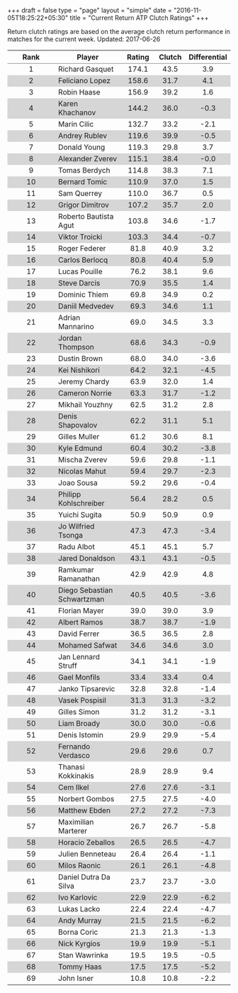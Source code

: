 +++
draft = false
type = "page" 
layout = "simple"
date = "2016-11-05T18:25:22+05:30"
title = "Current Return ATP Clutch Ratings"
+++


Return clutch ratings are based on the average clutch return performance in matches for the current week. Updated: 2017-06-26


<table class='gmisc_table' style='border-collapse: collapse; margin-top: 1em; margin-bottom: 1em;' >
<thead>
<tr>
<th style='border-bottom: 1px solid grey; border-top: 2px solid grey; text-align: center;'>Rank</th>
<th style='border-bottom: 1px solid grey; border-top: 2px solid grey; text-align: center;'>Player</th>
<th style='border-bottom: 1px solid grey; border-top: 2px solid grey; text-align: center;'>Rating</th>
<th style='border-bottom: 1px solid grey; border-top: 2px solid grey; text-align: center;'>Clutch</th>
<th style='border-bottom: 1px solid grey; border-top: 2px solid grey; text-align: center;'>Differential</th>
</tr>
</thead>
<tbody>
<tr>
<td style='width:40%; text-align: center;'>1</td>
<td style='width:40%; text-align: left;'>Richard Gasquet</td>
<td style='width:40%; text-align: center;'>174.1</td>
<td style='width:40%; text-align: center;'>43.5</td>
<td style='width:40%; text-align: center;'>3.9</td>
</tr>
<tr style='background-color: #d6d6d6;'>
<td style='width:40%; background-color: #d6d6d6; text-align: center;'>2</td>
<td style='width:40%; background-color: #d6d6d6; text-align: left;'>Feliciano Lopez</td>
<td style='width:40%; background-color: #d6d6d6; text-align: center;'>158.6</td>
<td style='width:40%; background-color: #d6d6d6; text-align: center;'>31.7</td>
<td style='width:40%; background-color: #d6d6d6; text-align: center;'>4.1</td>
</tr>
<tr>
<td style='width:40%; text-align: center;'>3</td>
<td style='width:40%; text-align: left;'>Robin Haase</td>
<td style='width:40%; text-align: center;'>156.9</td>
<td style='width:40%; text-align: center;'>39.2</td>
<td style='width:40%; text-align: center;'>1.6</td>
</tr>
<tr style='background-color: #d6d6d6;'>
<td style='width:40%; background-color: #d6d6d6; text-align: center;'>4</td>
<td style='width:40%; background-color: #d6d6d6; text-align: left;'>Karen Khachanov</td>
<td style='width:40%; background-color: #d6d6d6; text-align: center;'>144.2</td>
<td style='width:40%; background-color: #d6d6d6; text-align: center;'>36.0</td>
<td style='width:40%; background-color: #d6d6d6; text-align: center;'>-0.3</td>
</tr>
<tr>
<td style='width:40%; text-align: center;'>5</td>
<td style='width:40%; text-align: left;'>Marin Cilic</td>
<td style='width:40%; text-align: center;'>132.7</td>
<td style='width:40%; text-align: center;'>33.2</td>
<td style='width:40%; text-align: center;'>-2.1</td>
</tr>
<tr style='background-color: #d6d6d6;'>
<td style='width:40%; background-color: #d6d6d6; text-align: center;'>6</td>
<td style='width:40%; background-color: #d6d6d6; text-align: left;'>Andrey Rublev</td>
<td style='width:40%; background-color: #d6d6d6; text-align: center;'>119.6</td>
<td style='width:40%; background-color: #d6d6d6; text-align: center;'>39.9</td>
<td style='width:40%; background-color: #d6d6d6; text-align: center;'>-0.5</td>
</tr>
<tr>
<td style='width:40%; text-align: center;'>7</td>
<td style='width:40%; text-align: left;'>Donald Young</td>
<td style='width:40%; text-align: center;'>119.3</td>
<td style='width:40%; text-align: center;'>29.8</td>
<td style='width:40%; text-align: center;'>3.7</td>
</tr>
<tr style='background-color: #d6d6d6;'>
<td style='width:40%; background-color: #d6d6d6; text-align: center;'>8</td>
<td style='width:40%; background-color: #d6d6d6; text-align: left;'>Alexander Zverev</td>
<td style='width:40%; background-color: #d6d6d6; text-align: center;'>115.1</td>
<td style='width:40%; background-color: #d6d6d6; text-align: center;'>38.4</td>
<td style='width:40%; background-color: #d6d6d6; text-align: center;'>-0.0</td>
</tr>
<tr>
<td style='width:40%; text-align: center;'>9</td>
<td style='width:40%; text-align: left;'>Tomas Berdych</td>
<td style='width:40%; text-align: center;'>114.8</td>
<td style='width:40%; text-align: center;'>38.3</td>
<td style='width:40%; text-align: center;'>7.1</td>
</tr>
<tr style='background-color: #d6d6d6;'>
<td style='width:40%; background-color: #d6d6d6; text-align: center;'>10</td>
<td style='width:40%; background-color: #d6d6d6; text-align: left;'>Bernard Tomic</td>
<td style='width:40%; background-color: #d6d6d6; text-align: center;'>110.9</td>
<td style='width:40%; background-color: #d6d6d6; text-align: center;'>37.0</td>
<td style='width:40%; background-color: #d6d6d6; text-align: center;'>1.5</td>
</tr>
<tr>
<td style='width:40%; text-align: center;'>11</td>
<td style='width:40%; text-align: left;'>Sam Querrey</td>
<td style='width:40%; text-align: center;'>110.0</td>
<td style='width:40%; text-align: center;'>36.7</td>
<td style='width:40%; text-align: center;'>0.5</td>
</tr>
<tr style='background-color: #d6d6d6;'>
<td style='width:40%; background-color: #d6d6d6; text-align: center;'>12</td>
<td style='width:40%; background-color: #d6d6d6; text-align: left;'>Grigor Dimitrov</td>
<td style='width:40%; background-color: #d6d6d6; text-align: center;'>107.2</td>
<td style='width:40%; background-color: #d6d6d6; text-align: center;'>35.7</td>
<td style='width:40%; background-color: #d6d6d6; text-align: center;'>2.0</td>
</tr>
<tr>
<td style='width:40%; text-align: center;'>13</td>
<td style='width:40%; text-align: left;'>Roberto Bautista Agut</td>
<td style='width:40%; text-align: center;'>103.8</td>
<td style='width:40%; text-align: center;'>34.6</td>
<td style='width:40%; text-align: center;'>-1.7</td>
</tr>
<tr style='background-color: #d6d6d6;'>
<td style='width:40%; background-color: #d6d6d6; text-align: center;'>14</td>
<td style='width:40%; background-color: #d6d6d6; text-align: left;'>Viktor Troicki</td>
<td style='width:40%; background-color: #d6d6d6; text-align: center;'>103.3</td>
<td style='width:40%; background-color: #d6d6d6; text-align: center;'>34.4</td>
<td style='width:40%; background-color: #d6d6d6; text-align: center;'>-0.7</td>
</tr>
<tr>
<td style='width:40%; text-align: center;'>15</td>
<td style='width:40%; text-align: left;'>Roger Federer</td>
<td style='width:40%; text-align: center;'>81.8</td>
<td style='width:40%; text-align: center;'>40.9</td>
<td style='width:40%; text-align: center;'>3.2</td>
</tr>
<tr style='background-color: #d6d6d6;'>
<td style='width:40%; background-color: #d6d6d6; text-align: center;'>16</td>
<td style='width:40%; background-color: #d6d6d6; text-align: left;'>Carlos Berlocq</td>
<td style='width:40%; background-color: #d6d6d6; text-align: center;'>80.8</td>
<td style='width:40%; background-color: #d6d6d6; text-align: center;'>40.4</td>
<td style='width:40%; background-color: #d6d6d6; text-align: center;'>5.9</td>
</tr>
<tr>
<td style='width:40%; text-align: center;'>17</td>
<td style='width:40%; text-align: left;'>Lucas Pouille</td>
<td style='width:40%; text-align: center;'>76.2</td>
<td style='width:40%; text-align: center;'>38.1</td>
<td style='width:40%; text-align: center;'>9.6</td>
</tr>
<tr style='background-color: #d6d6d6;'>
<td style='width:40%; background-color: #d6d6d6; text-align: center;'>18</td>
<td style='width:40%; background-color: #d6d6d6; text-align: left;'>Steve Darcis</td>
<td style='width:40%; background-color: #d6d6d6; text-align: center;'>70.9</td>
<td style='width:40%; background-color: #d6d6d6; text-align: center;'>35.5</td>
<td style='width:40%; background-color: #d6d6d6; text-align: center;'>1.4</td>
</tr>
<tr>
<td style='width:40%; text-align: center;'>19</td>
<td style='width:40%; text-align: left;'>Dominic Thiem</td>
<td style='width:40%; text-align: center;'>69.8</td>
<td style='width:40%; text-align: center;'>34.9</td>
<td style='width:40%; text-align: center;'>0.2</td>
</tr>
<tr style='background-color: #d6d6d6;'>
<td style='width:40%; background-color: #d6d6d6; text-align: center;'>20</td>
<td style='width:40%; background-color: #d6d6d6; text-align: left;'>Daniil Medvedev</td>
<td style='width:40%; background-color: #d6d6d6; text-align: center;'>69.3</td>
<td style='width:40%; background-color: #d6d6d6; text-align: center;'>34.6</td>
<td style='width:40%; background-color: #d6d6d6; text-align: center;'>1.1</td>
</tr>
<tr>
<td style='width:40%; text-align: center;'>21</td>
<td style='width:40%; text-align: left;'>Adrian Mannarino</td>
<td style='width:40%; text-align: center;'>69.0</td>
<td style='width:40%; text-align: center;'>34.5</td>
<td style='width:40%; text-align: center;'>3.3</td>
</tr>
<tr style='background-color: #d6d6d6;'>
<td style='width:40%; background-color: #d6d6d6; text-align: center;'>22</td>
<td style='width:40%; background-color: #d6d6d6; text-align: left;'>Jordan Thompson</td>
<td style='width:40%; background-color: #d6d6d6; text-align: center;'>68.6</td>
<td style='width:40%; background-color: #d6d6d6; text-align: center;'>34.3</td>
<td style='width:40%; background-color: #d6d6d6; text-align: center;'>-0.9</td>
</tr>
<tr>
<td style='width:40%; text-align: center;'>23</td>
<td style='width:40%; text-align: left;'>Dustin Brown</td>
<td style='width:40%; text-align: center;'>68.0</td>
<td style='width:40%; text-align: center;'>34.0</td>
<td style='width:40%; text-align: center;'>-3.6</td>
</tr>
<tr style='background-color: #d6d6d6;'>
<td style='width:40%; background-color: #d6d6d6; text-align: center;'>24</td>
<td style='width:40%; background-color: #d6d6d6; text-align: left;'>Kei Nishikori</td>
<td style='width:40%; background-color: #d6d6d6; text-align: center;'>64.2</td>
<td style='width:40%; background-color: #d6d6d6; text-align: center;'>32.1</td>
<td style='width:40%; background-color: #d6d6d6; text-align: center;'>-4.5</td>
</tr>
<tr>
<td style='width:40%; text-align: center;'>25</td>
<td style='width:40%; text-align: left;'>Jeremy Chardy</td>
<td style='width:40%; text-align: center;'>63.9</td>
<td style='width:40%; text-align: center;'>32.0</td>
<td style='width:40%; text-align: center;'>1.4</td>
</tr>
<tr style='background-color: #d6d6d6;'>
<td style='width:40%; background-color: #d6d6d6; text-align: center;'>26</td>
<td style='width:40%; background-color: #d6d6d6; text-align: left;'>Cameron Norrie</td>
<td style='width:40%; background-color: #d6d6d6; text-align: center;'>63.3</td>
<td style='width:40%; background-color: #d6d6d6; text-align: center;'>31.7</td>
<td style='width:40%; background-color: #d6d6d6; text-align: center;'>-1.2</td>
</tr>
<tr>
<td style='width:40%; text-align: center;'>27</td>
<td style='width:40%; text-align: left;'>Mikhail Youzhny</td>
<td style='width:40%; text-align: center;'>62.5</td>
<td style='width:40%; text-align: center;'>31.2</td>
<td style='width:40%; text-align: center;'>2.8</td>
</tr>
<tr style='background-color: #d6d6d6;'>
<td style='width:40%; background-color: #d6d6d6; text-align: center;'>28</td>
<td style='width:40%; background-color: #d6d6d6; text-align: left;'>Denis Shapovalov</td>
<td style='width:40%; background-color: #d6d6d6; text-align: center;'>62.2</td>
<td style='width:40%; background-color: #d6d6d6; text-align: center;'>31.1</td>
<td style='width:40%; background-color: #d6d6d6; text-align: center;'>5.1</td>
</tr>
<tr>
<td style='width:40%; text-align: center;'>29</td>
<td style='width:40%; text-align: left;'>Gilles Muller</td>
<td style='width:40%; text-align: center;'>61.2</td>
<td style='width:40%; text-align: center;'>30.6</td>
<td style='width:40%; text-align: center;'>8.1</td>
</tr>
<tr style='background-color: #d6d6d6;'>
<td style='width:40%; background-color: #d6d6d6; text-align: center;'>30</td>
<td style='width:40%; background-color: #d6d6d6; text-align: left;'>Kyle Edmund</td>
<td style='width:40%; background-color: #d6d6d6; text-align: center;'>60.4</td>
<td style='width:40%; background-color: #d6d6d6; text-align: center;'>30.2</td>
<td style='width:40%; background-color: #d6d6d6; text-align: center;'>-3.8</td>
</tr>
<tr>
<td style='width:40%; text-align: center;'>31</td>
<td style='width:40%; text-align: left;'>Mischa Zverev</td>
<td style='width:40%; text-align: center;'>59.6</td>
<td style='width:40%; text-align: center;'>29.8</td>
<td style='width:40%; text-align: center;'>-1.1</td>
</tr>
<tr style='background-color: #d6d6d6;'>
<td style='width:40%; background-color: #d6d6d6; text-align: center;'>32</td>
<td style='width:40%; background-color: #d6d6d6; text-align: left;'>Nicolas Mahut</td>
<td style='width:40%; background-color: #d6d6d6; text-align: center;'>59.4</td>
<td style='width:40%; background-color: #d6d6d6; text-align: center;'>29.7</td>
<td style='width:40%; background-color: #d6d6d6; text-align: center;'>-2.3</td>
</tr>
<tr>
<td style='width:40%; text-align: center;'>33</td>
<td style='width:40%; text-align: left;'>Joao Sousa</td>
<td style='width:40%; text-align: center;'>59.2</td>
<td style='width:40%; text-align: center;'>29.6</td>
<td style='width:40%; text-align: center;'>-0.4</td>
</tr>
<tr style='background-color: #d6d6d6;'>
<td style='width:40%; background-color: #d6d6d6; text-align: center;'>34</td>
<td style='width:40%; background-color: #d6d6d6; text-align: left;'>Philipp Kohlschreiber</td>
<td style='width:40%; background-color: #d6d6d6; text-align: center;'>56.4</td>
<td style='width:40%; background-color: #d6d6d6; text-align: center;'>28.2</td>
<td style='width:40%; background-color: #d6d6d6; text-align: center;'>0.5</td>
</tr>
<tr>
<td style='width:40%; text-align: center;'>35</td>
<td style='width:40%; text-align: left;'>Yuichi Sugita</td>
<td style='width:40%; text-align: center;'>50.9</td>
<td style='width:40%; text-align: center;'>50.9</td>
<td style='width:40%; text-align: center;'>0.9</td>
</tr>
<tr style='background-color: #d6d6d6;'>
<td style='width:40%; background-color: #d6d6d6; text-align: center;'>36</td>
<td style='width:40%; background-color: #d6d6d6; text-align: left;'>Jo Wilfried Tsonga</td>
<td style='width:40%; background-color: #d6d6d6; text-align: center;'>47.3</td>
<td style='width:40%; background-color: #d6d6d6; text-align: center;'>47.3</td>
<td style='width:40%; background-color: #d6d6d6; text-align: center;'>-3.4</td>
</tr>
<tr>
<td style='width:40%; text-align: center;'>37</td>
<td style='width:40%; text-align: left;'>Radu Albot</td>
<td style='width:40%; text-align: center;'>45.1</td>
<td style='width:40%; text-align: center;'>45.1</td>
<td style='width:40%; text-align: center;'>5.7</td>
</tr>
<tr style='background-color: #d6d6d6;'>
<td style='width:40%; background-color: #d6d6d6; text-align: center;'>38</td>
<td style='width:40%; background-color: #d6d6d6; text-align: left;'>Jared Donaldson</td>
<td style='width:40%; background-color: #d6d6d6; text-align: center;'>43.1</td>
<td style='width:40%; background-color: #d6d6d6; text-align: center;'>43.1</td>
<td style='width:40%; background-color: #d6d6d6; text-align: center;'>-0.5</td>
</tr>
<tr>
<td style='width:40%; text-align: center;'>39</td>
<td style='width:40%; text-align: left;'>Ramkumar Ramanathan</td>
<td style='width:40%; text-align: center;'>42.9</td>
<td style='width:40%; text-align: center;'>42.9</td>
<td style='width:40%; text-align: center;'>4.8</td>
</tr>
<tr style='background-color: #d6d6d6;'>
<td style='width:40%; background-color: #d6d6d6; text-align: center;'>40</td>
<td style='width:40%; background-color: #d6d6d6; text-align: left;'>Diego Sebastian Schwartzman</td>
<td style='width:40%; background-color: #d6d6d6; text-align: center;'>40.5</td>
<td style='width:40%; background-color: #d6d6d6; text-align: center;'>40.5</td>
<td style='width:40%; background-color: #d6d6d6; text-align: center;'>-3.6</td>
</tr>
<tr>
<td style='width:40%; text-align: center;'>41</td>
<td style='width:40%; text-align: left;'>Florian Mayer</td>
<td style='width:40%; text-align: center;'>39.0</td>
<td style='width:40%; text-align: center;'>39.0</td>
<td style='width:40%; text-align: center;'>3.9</td>
</tr>
<tr style='background-color: #d6d6d6;'>
<td style='width:40%; background-color: #d6d6d6; text-align: center;'>42</td>
<td style='width:40%; background-color: #d6d6d6; text-align: left;'>Albert Ramos</td>
<td style='width:40%; background-color: #d6d6d6; text-align: center;'>38.7</td>
<td style='width:40%; background-color: #d6d6d6; text-align: center;'>38.7</td>
<td style='width:40%; background-color: #d6d6d6; text-align: center;'>-1.9</td>
</tr>
<tr>
<td style='width:40%; text-align: center;'>43</td>
<td style='width:40%; text-align: left;'>David Ferrer</td>
<td style='width:40%; text-align: center;'>36.5</td>
<td style='width:40%; text-align: center;'>36.5</td>
<td style='width:40%; text-align: center;'>2.8</td>
</tr>
<tr style='background-color: #d6d6d6;'>
<td style='width:40%; background-color: #d6d6d6; text-align: center;'>44</td>
<td style='width:40%; background-color: #d6d6d6; text-align: left;'>Mohamed Safwat</td>
<td style='width:40%; background-color: #d6d6d6; text-align: center;'>34.6</td>
<td style='width:40%; background-color: #d6d6d6; text-align: center;'>34.6</td>
<td style='width:40%; background-color: #d6d6d6; text-align: center;'>3.0</td>
</tr>
<tr>
<td style='width:40%; text-align: center;'>45</td>
<td style='width:40%; text-align: left;'>Jan Lennard Struff</td>
<td style='width:40%; text-align: center;'>34.1</td>
<td style='width:40%; text-align: center;'>34.1</td>
<td style='width:40%; text-align: center;'>-1.9</td>
</tr>
<tr style='background-color: #d6d6d6;'>
<td style='width:40%; background-color: #d6d6d6; text-align: center;'>46</td>
<td style='width:40%; background-color: #d6d6d6; text-align: left;'>Gael Monfils</td>
<td style='width:40%; background-color: #d6d6d6; text-align: center;'>33.4</td>
<td style='width:40%; background-color: #d6d6d6; text-align: center;'>33.4</td>
<td style='width:40%; background-color: #d6d6d6; text-align: center;'>0.4</td>
</tr>
<tr>
<td style='width:40%; text-align: center;'>47</td>
<td style='width:40%; text-align: left;'>Janko Tipsarevic</td>
<td style='width:40%; text-align: center;'>32.8</td>
<td style='width:40%; text-align: center;'>32.8</td>
<td style='width:40%; text-align: center;'>-1.4</td>
</tr>
<tr style='background-color: #d6d6d6;'>
<td style='width:40%; background-color: #d6d6d6; text-align: center;'>48</td>
<td style='width:40%; background-color: #d6d6d6; text-align: left;'>Vasek Pospisil</td>
<td style='width:40%; background-color: #d6d6d6; text-align: center;'>31.3</td>
<td style='width:40%; background-color: #d6d6d6; text-align: center;'>31.3</td>
<td style='width:40%; background-color: #d6d6d6; text-align: center;'>-3.2</td>
</tr>
<tr>
<td style='width:40%; text-align: center;'>49</td>
<td style='width:40%; text-align: left;'>Gilles Simon</td>
<td style='width:40%; text-align: center;'>31.2</td>
<td style='width:40%; text-align: center;'>31.2</td>
<td style='width:40%; text-align: center;'>-3.1</td>
</tr>
<tr style='background-color: #d6d6d6;'>
<td style='width:40%; background-color: #d6d6d6; text-align: center;'>50</td>
<td style='width:40%; background-color: #d6d6d6; text-align: left;'>Liam Broady</td>
<td style='width:40%; background-color: #d6d6d6; text-align: center;'>30.0</td>
<td style='width:40%; background-color: #d6d6d6; text-align: center;'>30.0</td>
<td style='width:40%; background-color: #d6d6d6; text-align: center;'>-0.6</td>
</tr>
<tr>
<td style='width:40%; text-align: center;'>51</td>
<td style='width:40%; text-align: left;'>Denis Istomin</td>
<td style='width:40%; text-align: center;'>29.9</td>
<td style='width:40%; text-align: center;'>29.9</td>
<td style='width:40%; text-align: center;'>-5.4</td>
</tr>
<tr style='background-color: #d6d6d6;'>
<td style='width:40%; background-color: #d6d6d6; text-align: center;'>52</td>
<td style='width:40%; background-color: #d6d6d6; text-align: left;'>Fernando Verdasco</td>
<td style='width:40%; background-color: #d6d6d6; text-align: center;'>29.6</td>
<td style='width:40%; background-color: #d6d6d6; text-align: center;'>29.6</td>
<td style='width:40%; background-color: #d6d6d6; text-align: center;'>0.7</td>
</tr>
<tr>
<td style='width:40%; text-align: center;'>53</td>
<td style='width:40%; text-align: left;'>Thanasi Kokkinakis</td>
<td style='width:40%; text-align: center;'>28.9</td>
<td style='width:40%; text-align: center;'>28.9</td>
<td style='width:40%; text-align: center;'>9.4</td>
</tr>
<tr style='background-color: #d6d6d6;'>
<td style='width:40%; background-color: #d6d6d6; text-align: center;'>54</td>
<td style='width:40%; background-color: #d6d6d6; text-align: left;'>Cem Ilkel</td>
<td style='width:40%; background-color: #d6d6d6; text-align: center;'>27.6</td>
<td style='width:40%; background-color: #d6d6d6; text-align: center;'>27.6</td>
<td style='width:40%; background-color: #d6d6d6; text-align: center;'>-3.1</td>
</tr>
<tr>
<td style='width:40%; text-align: center;'>55</td>
<td style='width:40%; text-align: left;'>Norbert Gombos</td>
<td style='width:40%; text-align: center;'>27.5</td>
<td style='width:40%; text-align: center;'>27.5</td>
<td style='width:40%; text-align: center;'>-4.0</td>
</tr>
<tr style='background-color: #d6d6d6;'>
<td style='width:40%; background-color: #d6d6d6; text-align: center;'>56</td>
<td style='width:40%; background-color: #d6d6d6; text-align: left;'>Matthew Ebden</td>
<td style='width:40%; background-color: #d6d6d6; text-align: center;'>27.2</td>
<td style='width:40%; background-color: #d6d6d6; text-align: center;'>27.2</td>
<td style='width:40%; background-color: #d6d6d6; text-align: center;'>-7.3</td>
</tr>
<tr>
<td style='width:40%; text-align: center;'>57</td>
<td style='width:40%; text-align: left;'>Maximilian Marterer</td>
<td style='width:40%; text-align: center;'>26.7</td>
<td style='width:40%; text-align: center;'>26.7</td>
<td style='width:40%; text-align: center;'>-5.8</td>
</tr>
<tr style='background-color: #d6d6d6;'>
<td style='width:40%; background-color: #d6d6d6; text-align: center;'>58</td>
<td style='width:40%; background-color: #d6d6d6; text-align: left;'>Horacio Zeballos</td>
<td style='width:40%; background-color: #d6d6d6; text-align: center;'>26.5</td>
<td style='width:40%; background-color: #d6d6d6; text-align: center;'>26.5</td>
<td style='width:40%; background-color: #d6d6d6; text-align: center;'>-4.7</td>
</tr>
<tr>
<td style='width:40%; text-align: center;'>59</td>
<td style='width:40%; text-align: left;'>Julien Benneteau</td>
<td style='width:40%; text-align: center;'>26.4</td>
<td style='width:40%; text-align: center;'>26.4</td>
<td style='width:40%; text-align: center;'>-1.1</td>
</tr>
<tr style='background-color: #d6d6d6;'>
<td style='width:40%; background-color: #d6d6d6; text-align: center;'>60</td>
<td style='width:40%; background-color: #d6d6d6; text-align: left;'>Milos Raonic</td>
<td style='width:40%; background-color: #d6d6d6; text-align: center;'>26.1</td>
<td style='width:40%; background-color: #d6d6d6; text-align: center;'>26.1</td>
<td style='width:40%; background-color: #d6d6d6; text-align: center;'>-4.8</td>
</tr>
<tr>
<td style='width:40%; text-align: center;'>61</td>
<td style='width:40%; text-align: left;'>Daniel Dutra Da Silva</td>
<td style='width:40%; text-align: center;'>23.7</td>
<td style='width:40%; text-align: center;'>23.7</td>
<td style='width:40%; text-align: center;'>-3.0</td>
</tr>
<tr style='background-color: #d6d6d6;'>
<td style='width:40%; background-color: #d6d6d6; text-align: center;'>62</td>
<td style='width:40%; background-color: #d6d6d6; text-align: left;'>Ivo Karlovic</td>
<td style='width:40%; background-color: #d6d6d6; text-align: center;'>22.9</td>
<td style='width:40%; background-color: #d6d6d6; text-align: center;'>22.9</td>
<td style='width:40%; background-color: #d6d6d6; text-align: center;'>-6.2</td>
</tr>
<tr>
<td style='width:40%; text-align: center;'>63</td>
<td style='width:40%; text-align: left;'>Lukas Lacko</td>
<td style='width:40%; text-align: center;'>22.4</td>
<td style='width:40%; text-align: center;'>22.4</td>
<td style='width:40%; text-align: center;'>-4.7</td>
</tr>
<tr style='background-color: #d6d6d6;'>
<td style='width:40%; background-color: #d6d6d6; text-align: center;'>64</td>
<td style='width:40%; background-color: #d6d6d6; text-align: left;'>Andy Murray</td>
<td style='width:40%; background-color: #d6d6d6; text-align: center;'>21.5</td>
<td style='width:40%; background-color: #d6d6d6; text-align: center;'>21.5</td>
<td style='width:40%; background-color: #d6d6d6; text-align: center;'>-6.2</td>
</tr>
<tr>
<td style='width:40%; text-align: center;'>65</td>
<td style='width:40%; text-align: left;'>Borna Coric</td>
<td style='width:40%; text-align: center;'>21.3</td>
<td style='width:40%; text-align: center;'>21.3</td>
<td style='width:40%; text-align: center;'>-1.3</td>
</tr>
<tr style='background-color: #d6d6d6;'>
<td style='width:40%; background-color: #d6d6d6; text-align: center;'>66</td>
<td style='width:40%; background-color: #d6d6d6; text-align: left;'>Nick Kyrgios</td>
<td style='width:40%; background-color: #d6d6d6; text-align: center;'>19.9</td>
<td style='width:40%; background-color: #d6d6d6; text-align: center;'>19.9</td>
<td style='width:40%; background-color: #d6d6d6; text-align: center;'>-5.1</td>
</tr>
<tr>
<td style='width:40%; text-align: center;'>67</td>
<td style='width:40%; text-align: left;'>Stan Wawrinka</td>
<td style='width:40%; text-align: center;'>19.5</td>
<td style='width:40%; text-align: center;'>19.5</td>
<td style='width:40%; text-align: center;'>-0.5</td>
</tr>
<tr style='background-color: #d6d6d6;'>
<td style='width:40%; background-color: #d6d6d6; text-align: center;'>68</td>
<td style='width:40%; background-color: #d6d6d6; text-align: left;'>Tommy Haas</td>
<td style='width:40%; background-color: #d6d6d6; text-align: center;'>17.5</td>
<td style='width:40%; background-color: #d6d6d6; text-align: center;'>17.5</td>
<td style='width:40%; background-color: #d6d6d6; text-align: center;'>-5.2</td>
</tr>
<tr>
<td style='width:40%; border-bottom: 2px solid grey; text-align: center;'>69</td>
<td style='width:40%; border-bottom: 2px solid grey; text-align: left;'>John Isner</td>
<td style='width:40%; border-bottom: 2px solid grey; text-align: center;'>10.8</td>
<td style='width:40%; border-bottom: 2px solid grey; text-align: center;'>10.8</td>
<td style='width:40%; border-bottom: 2px solid grey; text-align: center;'>-2.2</td>
</tr>
</tbody>
</table>
